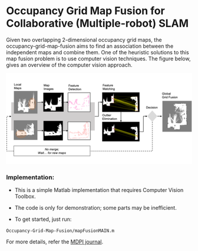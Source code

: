 # Occupancy Grid Map Fusion for Collaborative (Multiple-robot) SLAM
Given two overlapping 2-dimensional occupancy grid maps, the occupancy-grid-map-fusion aims to find an association between the independent maps and combine them. One of the heuristic solutions to this map fusion problem is to use computer vision techniques. The figure below, gives an overview of the computer vision approach. 
 
![Overview](Resources/overview.png)

### Implementation:
- This is a simple Matlab implementation that requires Computer Vision Toolbox.
- The code is only for demonstration; some parts may be inefficient. 

- To get started, just run: 
```
Occupancy-Grid-Map-Fusion/mapFusionMAIN.m
```

For more details, refer the [MDPI journal](https://www.mdpi.com/1424-8220/23/6/3114).
